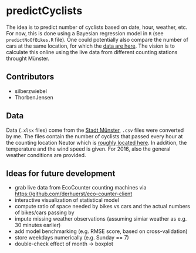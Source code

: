 # predictCyclists

The idea is to predict number of cyclists based on date, hour, weather, etc. 
For now, this is done using a Bayesian regression model in `R` (see `predictNoOfBikes.R` file). 
One could potentially also compare the number of cars at the same location, for which the [data are here](http://www.stadt-muenster.de/verkehrsplanung/verkehr-in-zahlen/kfz-verkehrszaehlungen/neutor.html). 
The vision is to calculate this online using the live data from different counting stations throught Münster.

## Contributors

* silberzwiebel
* ThorbenJensen

## Data

Data (`.xlsx` files) come from the [Stadt Münster](http://www.stadt-muenster.de/verkehrsplanung/verkehr-in-zahlen/radverkehrszaehlungen/neutor.html), `.csv` files were converted by me.
The files contain the number of cyclists that passed every hour at the counting location Neutor which is [roughly located here](http://www.openstreetmap.org/#map=19/51.96683/7.61577). In addition, the temperature and the wind speed is given. For 2016, also the general weather conditions are provided.

## Ideas for future development

* grab live data from EcoCounter counting machines via https://github.com/derhuerst/eco-counter-client
* interactive visualization of statistical model
* compute ratio of space needed by bikes vs cars and the actual numbers of bikes/cars passing by
* impute missing weather observations (assuming simiar weather as e.g. 30 minutes earlier)
* add model benchmarking (e.g. RMSE score, based on cross-validation)
* store weekdays numerically (e.g. Sunday == 7)
* double-check effect of month -> boxplot